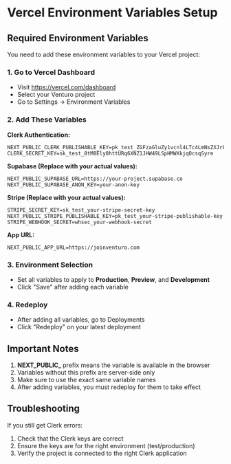 # Vercel Environment Variables Setup

## Required Environment Variables

You need to add these environment variables to your Vercel project:

### 1. Go to Vercel Dashboard
- Visit https://vercel.com/dashboard
- Select your Venturo project
- Go to Settings → Environment Variables

### 2. Add These Variables

**Clerk Authentication:**
```
NEXT_PUBLIC_CLERK_PUBLISHABLE_KEY=pk_test_ZGFzaGluZy1vcnl4LTc4LmNsZXJrLmFjY291bnRzLmRldiQ
CLERK_SECRET_KEY=sk_test_8tM8Ely0httURq6XNZ1JHW49LSpHMWXkjqOcsqSyre
```

**Supabase (Replace with your actual values):**
```
NEXT_PUBLIC_SUPABASE_URL=https://your-project.supabase.co
NEXT_PUBLIC_SUPABASE_ANON_KEY=your-anon-key
```

**Stripe (Replace with your actual values):**
```
STRIPE_SECRET_KEY=sk_test_your-stripe-secret-key
NEXT_PUBLIC_STRIPE_PUBLISHABLE_KEY=pk_test_your-stripe-publishable-key
STRIPE_WEBHOOK_SECRET=whsec_your-webhook-secret
```

**App URL:**
```
NEXT_PUBLIC_APP_URL=https://joinventuro.com
```

### 3. Environment Selection
- Set all variables to apply to **Production**, **Preview**, and **Development**
- Click "Save" after adding each variable

### 4. Redeploy
- After adding all variables, go to Deployments
- Click "Redeploy" on your latest deployment

## Important Notes

1. **NEXT_PUBLIC_** prefix means the variable is available in the browser
2. Variables without this prefix are server-side only
3. Make sure to use the exact same variable names
4. After adding variables, you must redeploy for them to take effect

## Troubleshooting

If you still get Clerk errors:
1. Check that the Clerk keys are correct
2. Ensure the keys are for the right environment (test/production)
3. Verify the project is connected to the right Clerk application
